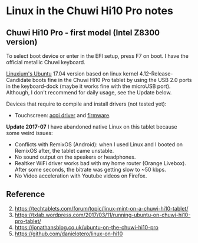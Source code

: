# Linux in the Chuwi Hi10 Pro notes

## Chuwi Hi10 Pro - first model (Intel Z8300 version)

To select boot device or enter in the EFI setup, press F7 on boot. I have the official metallic Chuwi keyboard.

[Linuxium's Ubuntu](http://linuxiumcomau.blogspot.com/) 17.04 version based on linux kernel 4.12-Release-Candidate boots fine in the Chuwi Hi10 Pro tablet by using the USB 2.0 ports in the keyboard-dock (maybe it works fine with the microUSB port). Although, I don't recommend for daily usage, see the Update below.

Devices that require to compile and install drivers (not tested yet):
- Touchscreen: [acpi driver](https://github.com/onitake/gslx680-acpi) and [firmware](https://github.com/onitake/gsl-firmware).

**Update 2017-07**
I have abandoned native Linux on this tablet because some weird issues:
- Conflicts with RemixOS (Android): when I used Linux and I booted on RemixOS after, the tablet came unstable.
- No sound output on the speakers or headphones.
- Realtker WiFi driver works bad with my home router (Orange Livebox). After some seconds, the bitrate was getting slow to ~50 kbps.
- No Video acceleration with Youtube videos on Firefox.

## Reference
2. https://techtablets.com/forum/topic/linux-mint-on-a-chuwi-hi10-tablet/
3. https://txlab.wordpress.com/2017/03/11/running-ubuntu-on-chuwi-hi10-pro-tablet/
4. https://jonathansblog.co.uk/ubuntu-on-the-chuwi-hi10-pro
5. https://github.com/danielotero/linux-on-hi10
